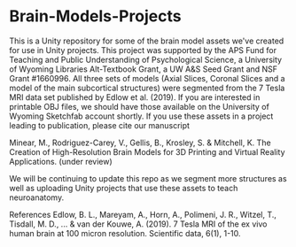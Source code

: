 # Brain-Models-Projects
This is a Unity repository for some of the brain model assets we've created for use in Unity projects. This project was supported by the APS Fund for Teaching and Public Understanding of Psychological Science, a University of Wyoming Libraries Alt-Textbook Grant, a UW A&S Seed Grant and NSF Grant #1660996. All three sets of models (Axial Slices, Coronal Slices and a model of the main subcortical structures) were segmented from the 7 Tesla MRI data set published by Edlow et al. (2019). If you are interested in printable OBJ files, we should have those available on the University of Wyoming Sketchfab account shortly. 
If you use these assets in a project leading to publication, please cite our manuscript 

Minear, M., Rodriguez-Carey, V., Gellis, B., Krosley, S. & Mitchell, K. The Creation of High-Resolution Brain Models for 3D Printing and Virtual Reality Applications. (under review)

We will be continuing to update this repo as we segment more structures as well as uploading Unity projects that use these assets to teach neuroanatomy. 


References
Edlow, B. L., Mareyam, A., Horn, A., Polimeni, J. R., Witzel, T., Tisdall, M. D., ... & van der Kouwe, A. (2019). 7 Tesla MRI of the ex vivo human brain at 100 micron resolution. Scientific data, 6(1), 1-10.
